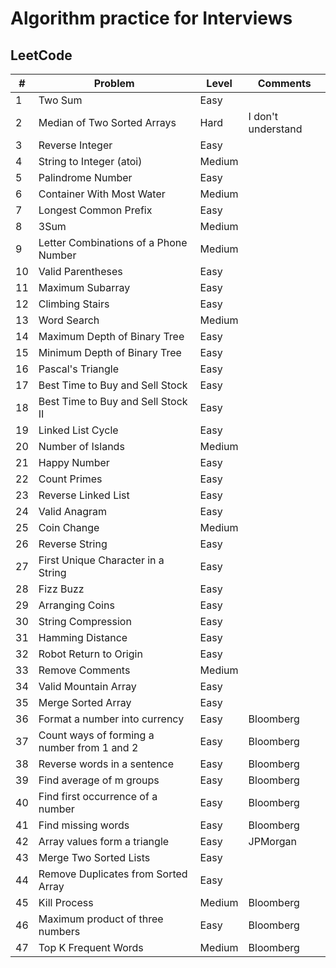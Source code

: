 # Algorithm practice for Interviews

## LeetCode

| # | Problem | Level | Comments |
|---|---------|-------|----------|
| 1 | Two Sum | Easy | |
| 2 | Median of Two Sorted Arrays | Hard | I don't understand |
| 3 | Reverse Integer | Easy | |
| 4 | String to Integer (atoi) |  Medium | |
| 5 | Palindrome Number |  Easy | |
| 6 | Container With Most Water |  Medium | |
| 7 | Longest Common Prefix |  Easy | |
| 8 | 3Sum |  Medium | |
| 9 | Letter Combinations of a Phone Number |  Medium | |
| 10 | Valid Parentheses |  Easy | |
| 11 | Maximum Subarray |  Easy | |
| 12 | Climbing Stairs |  Easy | |
| 13 | Word Search |  Medium | |
| 14 | Maximum Depth of Binary Tree |  Easy | |
| 15 | Minimum Depth of Binary Tree |  Easy | |
| 16 | Pascal's Triangle |  Easy | |
| 17 | Best Time to Buy and Sell Stock |  Easy | |
| 18 | Best Time to Buy and Sell Stock II |  Easy | |
| 19 | Linked List Cycle |  Easy | |
| 20 | Number of Islands |  Medium | |
| 21 | Happy Number |  Easy | |
| 22 | Count Primes |  Easy | |
| 23 | Reverse Linked List |  Easy | |
| 24 | Valid Anagram |  Easy | |
| 25 | Coin Change |  Medium | |
| 26 | Reverse String |  Easy | |
| 27 | First Unique Character in a String |  Easy | |
| 28 | Fizz Buzz |  Easy | |
| 29 | Arranging Coins |  Easy | |
| 30 | String Compression |  Easy | |
| 31 | Hamming Distance |  Easy | |
| 32 | Robot Return to Origin |  Easy | |
| 33 | Remove Comments |  Medium | |
| 34 | Valid Mountain Array | Easy | |
| 35 | Merge Sorted Array | Easy | |
| 36 | Format a number into currency | Easy | Bloomberg | 
| 37 | Count ways of forming a number from 1 and 2 | Easy | Bloomberg |
| 38 | Reverse words in a sentence | Easy | Bloomberg |
| 39 | Find average of m groups | Easy | Bloomberg |
| 40 | Find first occurrence of a number | Easy | Bloomberg |
| 41 | Find missing words | Easy | Bloomberg |
| 42 | Array values form a triangle | Easy | JPMorgan |
| 43 | Merge Two Sorted Lists | Easy | |
| 44 | Remove Duplicates from Sorted Array | Easy | |
| 45 | Kill Process | Medium | Bloomberg |
| 46 | Maximum product of three numbers | Easy | Bloomberg |
| 47 | Top K Frequent Words | Medium | Bloomberg | 
